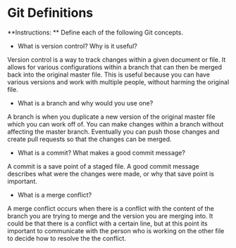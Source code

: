 # Git Definitions

**Instructions: ** Define each of the following Git concepts.

* What is version control?  Why is it useful?

Version control is a way to track changes within a given document or file. It allows for various configurations within a branch that can then be merged back into the original master file. This is useful because you can have various versions and work with multiple people, without harming the original file.

* What is a branch and why would you use one?

A branch is when you duplicate a new version of the original master file which you can work off of. You can make changes within a branch without affecting the master branch. Eventually you can push those changes and create pull requests so that the changes can be merged.

* What is a commit? What makes a good commit message?

A commit is a save point of a staged file. A good commit message describes what were the changes were made, or why that save point is important.

* What is a merge conflict?

A merge conflict occurs when there is a conflict with the content of the branch you are trying to merge and the version you are merging into. It could be that there is a conflict with a certain line, but at this point its important to communicate with the person who is working on the other file to decide how to resolve the the conflict.